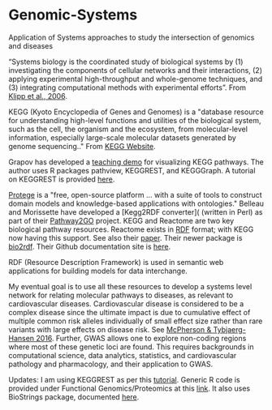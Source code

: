 # Genomic-Systems
Application of Systems approaches to study the intersection of genomics and diseases

“Systems biology is the coordinated study of biological systems by (1) investigating the components of cellular networks and their interactions, (2) applying experimental high-throughput and whole-genome techniques, and (3) integrating computational methods with experimental efforts”. From [Klipp et al., 2006](https://books.google.com/books?hl=en&lr=&id=_5o5Eb9t3ucC&oi=fnd&pg=PR5&dq=Systems+Biology+in+Practice,+Wiley-VCH,+Berlin&ots=A5HumvjDfL&sig=DrkbtzDBWrJViMV4yAtmlo-ZfP4#v=onepage&q=Systems%20Biology%20in%20Practice%2C%20Wiley-VCH%2C%20Berlin&f=false). 

KEGG (Kyoto Encyclopedia of Genes and Genomes) is a "database resource for understanding high-level functions and utilities of the biological system, such as the cell, the organism and the ecosystem, from molecular-level information, especially large-scale molecular datasets generated by genome sequencing.." From [KEGG Website](http://www.genome.jp/kegg/).

Grapov has developed a [teaching demo](https://github.com/dgrapov/TeachingDemos/blob/master/Demos/Pathway%20Analysis/KEGG%20Pathway%20Enrichment.md) for visualizing KEGG pathways. The author uses R packages pathview, KEGGREST, and KEGGGraph. A tutorial on KEGGREST is provided [here](https://bioconductor.org/packages/release/bioc/vignettes/KEGGREST/inst/doc/KEGGREST-vignette.html).

[Protege](https://protege.stanford.edu/) is a "free, open-source platform ... with a suite of tools to construct domain models and knowledge-based applications with ontologies." Belleau and Morissette have developed a [Kegg2RDF converter]( (written in Perl) as part of their [Pathway2GO](http://bio2go.sourceforge.net/poster%20Pathway2Go.pdf) project.  KEGG and Reactome are two key biological pathway resources. Reactome exists in [RDF](https://www.w3.org/RDF/) format; with KEGG now having this support. See also their [paper](https://www.sciencedirect.com/science/article/pii/S1532046408000415). Their newer package is [bio2rdf](https://sourceforge.net/projects/bio2rdf/). Their Github documentation site is [here](https://github.com/bio2rdf/bio2rdf-scripts/wiki). 

RDF (Resource Description Framework) is used in semantic web applications for building models for data interchange. 

My eventual goal is to use all these resources to develop a systems level network for relating molecular pathways to diseases, as relevant to cardiovascular diseases. Cardiovascular disease is considered to be a complex disease since the ultimate impact is due to cumulative effect of multiple common risk alleles individually of small effect size rather than rare variants with large effects on disease risk. See [McPherson & Tybjaerg-Hansen  2016](https://www.ncbi.nlm.nih.gov/pubmed/26892958). Further, GWAS allows one to explore non-coding regions where most of these genetic loci are found. This requires backgrounds in computational science, data analytics, statistics, and cardiovascular pathology and pharmacology, and their application to GWAS. 

Updates: I am using KEGGREST as per this [tutorial](https://bioconductor.org/packages/release/bioc/vignettes/KEGGREST/inst/doc/KEGGREST-vignette.html). Generic R code is provided under Functional Genomics/Proteomics at this [link](https://github.com/shankar4/Functional-Genomics/tree/master/Proteomics). It also uses BioStrings package, documented [here](https://github.com/shankar4/Functional-Genomics/tree/master/IntroCompGen). 
